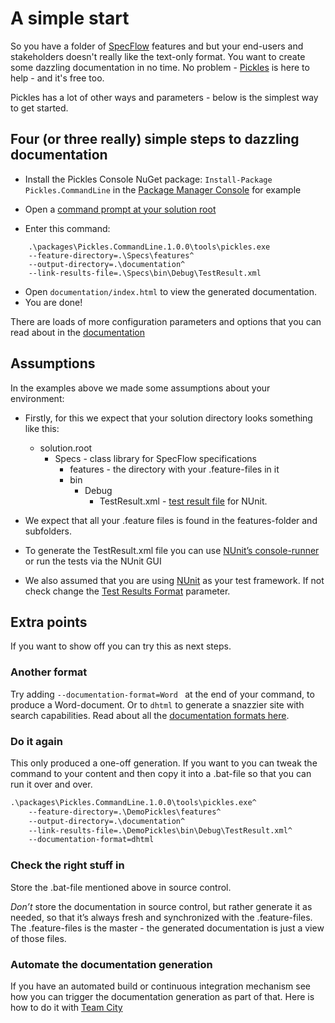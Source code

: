 # A simple start
So you have a folder of [SpecFlow](http://www.specflow.org) features and but your end-users and stakeholders doesn't really like the text-only format. You want to create some dazzling documentation in no time. No problem - [Pickles](http://www.picklesdoc.com/) is here to help - and it's free too. 

Pickles has a lot of other ways and parameters - below is the simplest way to get started.

## Four (or three really) simple steps to dazzling documentation
* Install the Pickles Console NuGet package: ``` Install-Package Pickles.CommandLine ``` in the [Package Manager Console](https://docs.nuget.org/consume/package-manager-console) for example

* Open a [command prompt at your solution root](http://www.hanselman.com/blog/QuakeModeConsoleForVisualStudioOpenACommandPromptWithAHotkey.aspx)

* Enter this command: 
``` 
	.\packages\Pickles.CommandLine.1.0.0\tools\pickles.exe
	--feature-directory=.\Specs\features^ 
	--output-directory=.\documentation^ 
	--link-results-file=.\Specs\bin\Debug\TestResult.xml 
```

* Open ``` documentation/index.html ``` to view the generated documentation.
* You are done!

There are loads of more configuration parameters and options that you can read about in the [documentation](http://docs.picklesdoc.com/en/latest/)

## Assumptions
In the examples above we made some assumptions about your environment:

* Firstly, for this we expect that your solution directory looks something like this:
	* solution.root
		* Specs - class library for SpecFlow specifications
			* features - the directory with your .feature-files in it
			* bin
				* Debug
					* TestResult.xml - [test result file](http://docs.picklesdoc.com/en/latest/ArgumentsTestResultsFile/) for NUnit.

* We expect that all your .feature files is found in the features-folder and subfolders.

* To generate the TestResult.xml file you can use [NUnit’s console-runner](http://www.nunit.org/index.php?p=nunit-console&r=2.6.4) or run the tests via the NUnit GUI

* We also assumed that you are using [NUnit](http://www.nunit.org/) as your test framework. If not check change the [Test Results Format](http://docs.picklesdoc.com/en/latest/ArgumentsTestResultsFormat/) parameter.

## Extra points
If you want to show off you can try this as next steps.

### Another format
Try adding ```--documentation-format=Word ``` at the end of your command, to produce a Word-document. Or to ```dhtml``` to generate a snazzier site with search capabilities. Read about all the [documentation formats here](http://docs.picklesdoc.com/en/latest/ArgumentsDocumentationFormat/).

### Do it again
This only produced a one-off generation. If you want to you can tweak the command to your content and then copy it into a .bat-file so that you can run it over and over.

```bat
.\packages\Pickles.CommandLine.1.0.0\tools\pickles.exe^
	--feature-directory=.\DemoPickles\features^
	--output-directory=.\documentation^
	--link-results-file=.\DemoPickles\bin\Debug\TestResult.xml^
	--documentation-format=dhtml
```

### Check the right stuff in
Store the .bat-file mentioned above in source control.

*Don’t* store the documentation in source control, but rather generate it as needed, so that it’s always fresh and synchronized with the .feature-files. The .feature-files is the master - the generated documentation is just a view of those files.

### Automate the documentation generation
If you have an automated build or continuous integration mechanism see how you can trigger the documentation generation as part of that. Here is how to do it with [Team City](http://docs.picklesdoc.com/en/latest/HowToGeneratePicklesDocOnTeamCity/)


